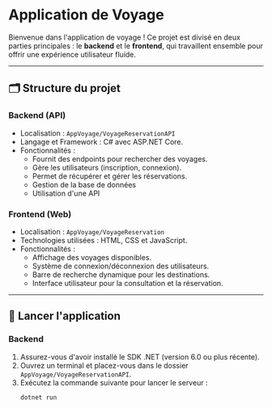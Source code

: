 # Application de Voyage

Bienvenue dans l'application de voyage ! Ce projet est divisé en deux parties principales : le **backend** et le **frontend**, qui travaillent ensemble pour offrir une expérience utilisateur fluide.

---

## 🗂 Structure du projet

### **Backend (API)**

- Localisation : `AppVoyage/VoyageReservationAPI`
- Langage et Framework : C# avec ASP.NET Core.
- Fonctionnalités :
  - Fournit des endpoints pour rechercher des voyages.
  - Gère les utilisateurs (inscription, connexion).
  - Permet de récupérer et gérer les réservations.
  - Gestion de la base de données 
  - Utilisation d'une API 

  
### **Frontend (Web)**

- Localisation : `AppVoyage/VoyageReservation`
- Technologies utilisées : HTML, CSS et JavaScript.
- Fonctionnalités :
  - Affichage des voyages disponibles.
  - Système de connexion/déconnexion des utilisateurs.
  - Barre de recherche dynamique pour les destinations.
  - Interface utilisateur pour la consultation et la réservation.

---

## 🚀 Lancer l'application

### **Backend**

1. Assurez-vous d'avoir installé le SDK .NET (version 6.0 ou plus récente).
2. Ouvrez un terminal et placez-vous dans le dossier `AppVoyage/VoyageReservationAPI`.
3. Exécutez la commande suivante pour lancer le serveur :
   ```bash
   dotnet run